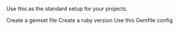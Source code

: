 Use this as the standard setup for your projects.

Create a gemset file
Create a ruby version
Use this Gemfile config